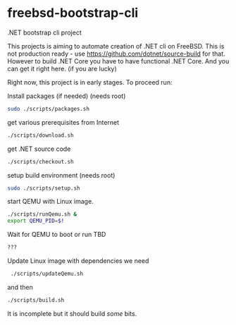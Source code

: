 # freebsd-bootstrap-cli
.NET bootstrap cli project

This projects is aiming to automate creation of .NET cli on FreeBSD.
This is not production ready - use https://github.com/dotnet/source-build for that.
However to build .NET Core you have to have functional .NET Core. And you can get it right here. (if you are lucky) 

Right now, this project is in early stages. To proceed run:

Install packages (if needed) (needs root)
```sh
sudo ./scripts/packages.sh
```

get various prerequisites from Internet
```sh
./scripts/download.sh
```

get .NET source code
```sh
./scripts/checkout.sh
```

setup build environment (needs root)
```sh
sudo ./scripts/setup.sh
```

start QEMU with Linux image.
```sh
./scripts/runQemu.sh &
export QEMU_PID=$!
```

Wait for QEMU to boot or run TBD
```sh
???
```

Update Linux image with dependencies we need
```sh
 ./scripts/updateQemu.sh
```

and then

```sh
./scripts/build.sh
```

It is incomplete but it should build _some_ bits.
